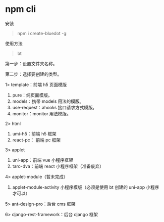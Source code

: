 # npm cli

安装

> npm i create-bluedot -g

使用方法

> bt

第一步：设置文件夹名称。

第二步：选择要创建的类型。

1> template：前端 h5 页面模版

1. pure：纯页面模版。
2. models：携带 models 用法的模版。
3. use-request：ahooks 接口请求方式模版。
4. monitor：monitor 用法模版。

2> html

1. umi-h5：前端 h5 框架
2. react-pc： 前端 pc 框架

3> applet

1. uni-app：前端 vue 小程序框架
2. taro-dva：前端 react 小程序框架（准备废弃）

4> applet-module（暂未完成）

1. applet-module-activity 小程序模版（必须是使用 bt 创建的 uni-app 小程序才可以）

5> ant-design-pro：后台 cms 框架

6> django-rest-framework：后台 django 框架
